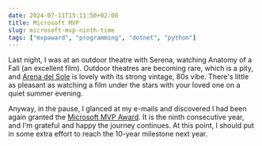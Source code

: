 ```yaml
---
date: 2024-07-11T15:11:50+02:00
title: Microsoft MVP
slug: microsoft-mvp-ninth-time
tags: ["mvpaward", "programming", "dotnet", "python"]
---
```

Last night, I was at an outdoor theatre with Serena, watching Anatomy of a Fall (an excellent film). Outdoor theatres are becoming rare, which is a pity, and [Arena del Sole](https://maps.app.goo.gl/j7t3SigtkPtKnB22A) is lovely with its strong vintage, 80s vibe. There's little as pleasant as watching a film under the stars with your loved one on a quiet summer evening.

Anyway, in the pause, I glanced at my e-mails and discovered I had been again granted the [Microsoft MVP Award](https://mvp.microsoft.com/en-US/mvp/profile/a6892d61-aea0-e511-8114-c4346bac0abc). It is the ninth consecutive year, and I'm grateful and happy the journey continues. At this point, I should put in some extra effort to reach the 10-year milestone next year.

